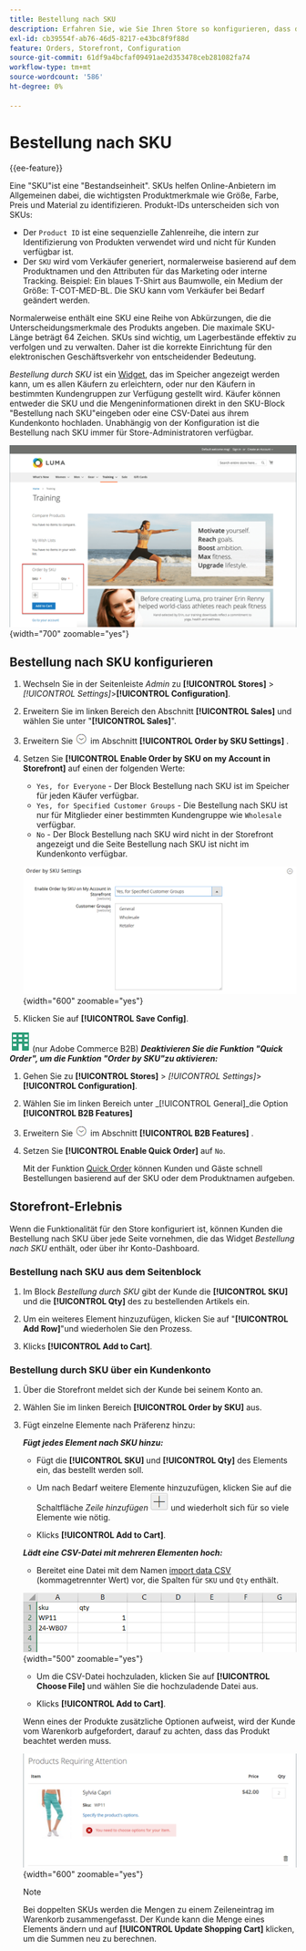 ```yaml
---
title: Bestellung nach SKU
description: Erfahren Sie, wie Sie Ihren Store so konfigurieren, dass die Bestellung durch SKU unterstützt wird, um Ihre Kunden zu unterstützen.
exl-id: cb39554f-ab76-46d5-8217-e43bc8f9f88d
feature: Orders, Storefront, Configuration
source-git-commit: 61df9a4bcfaf09491ae2d353478ceb281082fa74
workflow-type: tm+mt
source-wordcount: '586'
ht-degree: 0%

---
```


# Bestellung nach SKU

{{ee-feature}}

Eine &quot;SKU&quot;ist eine &quot;Bestandseinheit&quot;. SKUs helfen Online-Anbietern im Allgemeinen dabei, die wichtigsten Produktmerkmale wie Größe, Farbe, Preis und Material zu identifizieren. Produkt-IDs unterscheiden sich von SKUs:

- Der `Product ID` ist eine sequenzielle Zahlenreihe, die intern zur Identifizierung von Produkten verwendet wird und nicht für Kunden verfügbar ist.
- Der `SKU` wird vom Verkäufer generiert, normalerweise basierend auf dem Produktnamen und den Attributen für das Marketing oder interne Tracking. Beispiel: Ein blaues T-Shirt aus Baumwolle, ein Medium der Größe: T-COT-MED-BL. Die SKU kann vom Verkäufer bei Bedarf geändert werden.

Normalerweise enthält eine SKU eine Reihe von Abkürzungen, die die Unterscheidungsmerkmale des Produkts angeben. Die maximale SKU-Länge beträgt 64 Zeichen. SKUs sind wichtig, um Lagerbestände effektiv zu verfolgen und zu verwalten. Daher ist die korrekte Einrichtung für den elektronischen Geschäftsverkehr von entscheidender Bedeutung.

_Bestellung durch SKU_ ist ein [Widget](../content-design/widgets.md), das im Speicher angezeigt werden kann, um es allen Käufern zu erleichtern, oder nur den Käufern in bestimmten Kundengruppen zur Verfügung gestellt wird. Käufer können entweder die SKU und die Mengeninformationen direkt in den SKU-Block &quot;Bestellung nach SKU&quot;eingeben oder eine CSV-Datei aus ihrem Kundenkonto hochladen. Unabhängig von der Konfiguration ist die Bestellung nach SKU immer für Store-Administratoren verfügbar.

![Bestellen nach SKU in der Storefront](./assets/storefront-order-by-sku.png){width="700" zoomable="yes"}

## Bestellung nach SKU konfigurieren

1. Wechseln Sie in der Seitenleiste _Admin_ zu **[!UICONTROL Stores]** > _[!UICONTROL Settings]_>**[!UICONTROL Configuration]**.

1. Erweitern Sie im linken Bereich den Abschnitt **[!UICONTROL Sales]** und wählen Sie unter &quot;**[!UICONTROL Sales]**&quot;.

1. Erweitern Sie ![Erweiterungsauswahl](../assets/icon-display-expand.png) im Abschnitt **[!UICONTROL Order by SKU Settings]** .

1. Setzen Sie **[!UICONTROL Enable Order by SKU on my Account in Storefront]** auf einen der folgenden Werte:

   - `Yes, for Everyone` - Der Block Bestellung nach SKU ist im Speicher für jeden Käufer verfügbar.
   - `Yes, for Specified Customer Groups` - Die Bestellung nach SKU ist nur für Mitglieder einer bestimmten Kundengruppe wie `Wholesale` verfügbar.
   - `No` - Der Block Bestellung nach SKU wird nicht in der Storefront angezeigt und die Seite Bestellung nach SKU ist nicht im Kundenkonto verfügbar.

   ![Bestellen nach SKU-Einstellungen](../configuration-reference/sales/assets/sales-order-by-sku-settings.png){width="600" zoomable="yes"}

1. Klicken Sie auf **[!UICONTROL Save Config]**.

![Adobe Commerce B2B](../assets/b2b.svg) (nur Adobe Commerce B2B) _**Deaktivieren Sie die Funktion &quot;Quick Order&quot;, um die Funktion &quot;Order by SKU&quot;zu aktivieren:**_

1. Gehen Sie zu **[!UICONTROL Stores]** > _[!UICONTROL Settings]_>**[!UICONTROL Configuration]**.

1. Wählen Sie im linken Bereich unter _[!UICONTROL General]_die Option **[!UICONTROL B2B Features]**

1. Erweitern Sie ![Erweiterungsauswahl](../assets/icon-display-expand.png) im Abschnitt **[!UICONTROL B2B Features]** .

1. Setzen Sie **[!UICONTROL Enable Quick Order]** auf `No`.

   Mit der Funktion [Quick Order](../b2b/quick-order.md) können Kunden und Gäste schnell Bestellungen basierend auf der SKU oder dem Produktnamen aufgeben.

## Storefront-Erlebnis

Wenn die Funktionalität für den Store konfiguriert ist, können Kunden die Bestellung nach SKU über jede Seite vornehmen, die das Widget _Bestellung nach SKU_ enthält, oder über ihr Konto-Dashboard.

### Bestellung nach SKU aus dem Seitenblock

1. Im Block _Bestellung durch SKU_ gibt der Kunde die **[!UICONTROL SKU]** und die **[!UICONTROL Qty]** des zu bestellenden Artikels ein.

1. Um ein weiteres Element hinzuzufügen, klicken Sie auf &quot;**[!UICONTROL Add Row]**&quot;und wiederholen Sie den Prozess.

1. Klicks **[!UICONTROL Add to Cart]**.

### Bestellung durch SKU über ein Kundenkonto

1. Über die Storefront meldet sich der Kunde bei seinem Konto an.

1. Wählen Sie im linken Bereich **[!UICONTROL Order by SKU]** aus.

1. Fügt einzelne Elemente nach Präferenz hinzu:

   _**Fügt jedes Element nach SKU hinzu:**_

   - Fügt die **[!UICONTROL SKU]** und **[!UICONTROL Qty]** des Elements ein, das bestellt werden soll.

   - Um nach Bedarf weitere Elemente hinzuzufügen, klicken Sie auf die Schaltfläche _Zeile hinzufügen_ ![Plus-Zeichen](../assets/button-add-item.png) und wiederholt sich für so viele Elemente wie nötig.

   - Klicks **[!UICONTROL Add to Cart]**.

   _**Lädt eine CSV-Datei mit mehreren Elementen hoch:**_

   - Bereitet eine Datei mit dem Namen [import data CSV](../systems/data-csv.md) (kommagetrennter Wert) vor, die Spalten für `SKU` und `Qty` enthält.

   ![Zu importierende SKUs](./assets/account-dashboard-order-by-sku-import.png){width="500" zoomable="yes"}

   - Um die CSV-Datei hochzuladen, klicken Sie auf **[!UICONTROL Choose File]** und wählen Sie die hochzuladende Datei aus.

   - Klicks **[!UICONTROL Add to Cart]**.

   Wenn eines der Produkte zusätzliche Optionen aufweist, wird der Kunde vom Warenkorb aufgefordert, darauf zu achten, dass das Produkt beachtet werden muss.

   ![Produkt erfordert Aufmerksamkeit](./assets/account-dashboard-order-by-sku-cart-product-requires-attention.png){width="600" zoomable="yes"}

   >[!NOTE]
   >
   >Bei doppelten SKUs werden die Mengen zu einem Zeileneintrag im Warenkorb zusammengefasst. Der Kunde kann die Menge eines Elements ändern und auf **[!UICONTROL Update Shopping Cart]** klicken, um die Summen neu zu berechnen.

